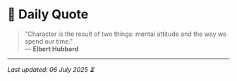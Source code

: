 # 📜 Daily Quote

> "Character is the result of two things: mental attitude and the way we spend our time."  
> — **Elbert Hubbard**

---

_Last updated: 06 July 2025 ⏳_

